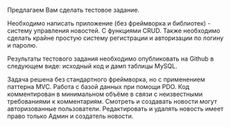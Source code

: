 
Предлагаем Вам сделать тестовое задание.

Необходимо написать приложение (без фреймворка и библиотек) - систему управления новостей. С функциями CRUD. Также необходимо сделать крайне простую систему регистрации и авторизации по логину и паролю.

Результаты тестового задания необходимо опубликовать на Github в следующем виде: исходный код и дамп таблицы MySQL.

Задача решена без стандартного фреймворка, но с применением паттерна MVC. Работа с базой данных при помощи PDO.
Код комментирован в минимальном объёме в связи с неизвестными требованиями к комментариям.
Смотреть и создавать новости могут авторизованные пользователи. Редактировать и удалять новость имеет право только Админ и создатель новости.